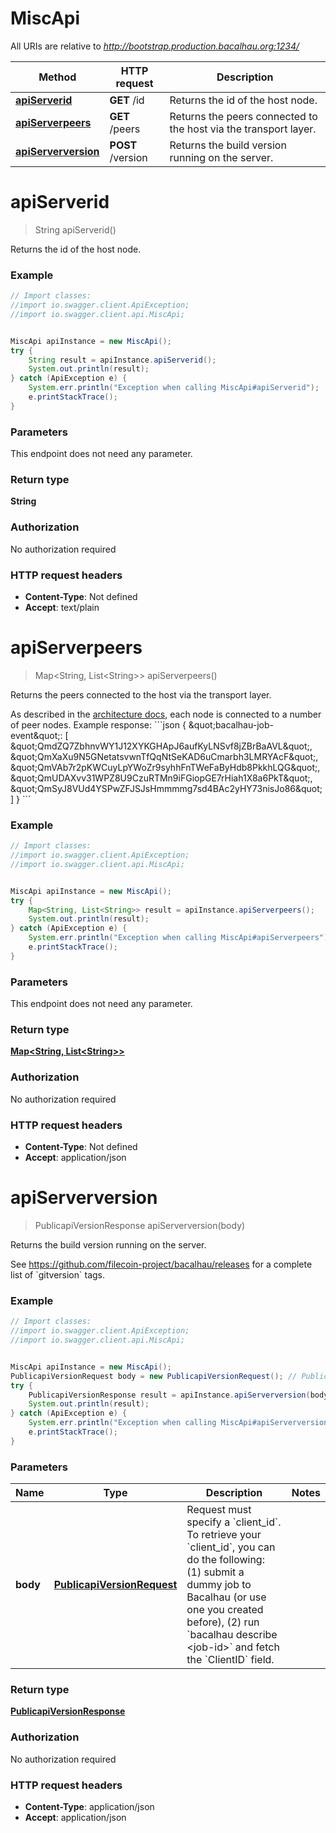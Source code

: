 # MiscApi

All URIs are relative to *http://bootstrap.production.bacalhau.org:1234/*

Method | HTTP request | Description
------------- | ------------- | -------------
[**apiServerid**](MiscApi.md#apiServerid) | **GET** /id | Returns the id of the host node.
[**apiServerpeers**](MiscApi.md#apiServerpeers) | **GET** /peers | Returns the peers connected to the host via the transport layer.
[**apiServerversion**](MiscApi.md#apiServerversion) | **POST** /version | Returns the build version running on the server.

<a name="apiServerid"></a>
# **apiServerid**
> String apiServerid()

Returns the id of the host node.

### Example
```java
// Import classes:
//import io.swagger.client.ApiException;
//import io.swagger.client.api.MiscApi;


MiscApi apiInstance = new MiscApi();
try {
    String result = apiInstance.apiServerid();
    System.out.println(result);
} catch (ApiException e) {
    System.err.println("Exception when calling MiscApi#apiServerid");
    e.printStackTrace();
}
```

### Parameters
This endpoint does not need any parameter.

### Return type

**String**

### Authorization

No authorization required

### HTTP request headers

 - **Content-Type**: Not defined
 - **Accept**: text/plain

<a name="apiServerpeers"></a>
# **apiServerpeers**
> Map&lt;String, List&lt;String&gt;&gt; apiServerpeers()

Returns the peers connected to the host via the transport layer.

As described in the [architecture docs](https://docs.bacalhau.org/about-bacalhau/architecture), each node is connected to a number of peer nodes.  Example response: &#x60;&#x60;&#x60;json {   \&quot;bacalhau-job-event\&quot;: [     \&quot;QmdZQ7ZbhnvWY1J12XYKGHApJ6aufKyLNSvf8jZBrBaAVL\&quot;,     \&quot;QmXaXu9N5GNetatsvwnTfQqNtSeKAD6uCmarbh3LMRYAcF\&quot;,     \&quot;QmVAb7r2pKWCuyLpYWoZr9syhhFnTWeFaByHdb8PkkhLQG\&quot;,     \&quot;QmUDAXvv31WPZ8U9CzuRTMn9iFGiopGE7rHiah1X8a6PkT\&quot;,     \&quot;QmSyJ8VUd4YSPwZFJSJsHmmmmg7sd4BAc2yHY73nisJo86\&quot;   ] } &#x60;&#x60;&#x60;

### Example
```java
// Import classes:
//import io.swagger.client.ApiException;
//import io.swagger.client.api.MiscApi;


MiscApi apiInstance = new MiscApi();
try {
    Map<String, List<String>> result = apiInstance.apiServerpeers();
    System.out.println(result);
} catch (ApiException e) {
    System.err.println("Exception when calling MiscApi#apiServerpeers");
    e.printStackTrace();
}
```

### Parameters
This endpoint does not need any parameter.

### Return type

[**Map&lt;String, List&lt;String&gt;&gt;**](List.md)

### Authorization

No authorization required

### HTTP request headers

 - **Content-Type**: Not defined
 - **Accept**: application/json

<a name="apiServerversion"></a>
# **apiServerversion**
> PublicapiVersionResponse apiServerversion(body)

Returns the build version running on the server.

See https://github.com/filecoin-project/bacalhau/releases for a complete list of &#x60;gitversion&#x60; tags.

### Example
```java
// Import classes:
//import io.swagger.client.ApiException;
//import io.swagger.client.api.MiscApi;


MiscApi apiInstance = new MiscApi();
PublicapiVersionRequest body = new PublicapiVersionRequest(); // PublicapiVersionRequest | Request must specify a `client_id`. To retrieve your `client_id`, you can do the following: (1) submit a dummy job to Bacalhau (or use one you created before), (2) run `bacalhau describe <job-id>` and fetch the `ClientID` field.
try {
    PublicapiVersionResponse result = apiInstance.apiServerversion(body);
    System.out.println(result);
} catch (ApiException e) {
    System.err.println("Exception when calling MiscApi#apiServerversion");
    e.printStackTrace();
}
```

### Parameters

Name | Type | Description  | Notes
------------- | ------------- | ------------- | -------------
 **body** | [**PublicapiVersionRequest**](PublicapiVersionRequest.md)| Request must specify a &#x60;client_id&#x60;. To retrieve your &#x60;client_id&#x60;, you can do the following: (1) submit a dummy job to Bacalhau (or use one you created before), (2) run &#x60;bacalhau describe &lt;job-id&gt;&#x60; and fetch the &#x60;ClientID&#x60; field. |

### Return type

[**PublicapiVersionResponse**](PublicapiVersionResponse.md)

### Authorization

No authorization required

### HTTP request headers

 - **Content-Type**: application/json
 - **Accept**: application/json

